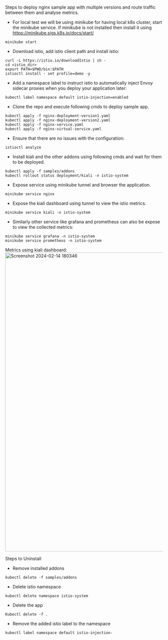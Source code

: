 Steps to deploy nginx sample app with multiple versions and route traffic between them and analyse metrics.
- For local test we will be using minikube for having local k8s cluster, start the minikube service. If minikube is not installed then install it using https://minikube.sigs.k8s.io/docs/start/

```minikube start```

- Download istio, add istio client path and install istio:
```
curl -L https://istio.io/downloadIstio | sh -
cd <istio_dir>
export PATH=$PWD/bin:$PATH
istioctl install - set profile=demo -y
```
- Add a namespace label to instruct istio to automatically inject Envoy sidecar proxies when you deploy your application later:
```
kubectl label namespace default istio-injection=enabled
```
- Clone the repo and execute following cmds to deploy sample app.
```
kubectl apply -f nginx-deployment-version1.yaml
kubectl apply -f nginx-deployment-version2.yaml
kubectl apply -f nginx-service.yaml
kubectl apply -f nginx-virtual-service.yaml
```
- Ensure that there are no issues with the configuration:
```
istioctl analyze
```
- Install kiali and the other addons using following cmds and wait for them to be deployed.
```
kubectl apply -f samples/addons
kubectl rollout status deployment/kiali -n istio-system
```
- Expose service using minikube tunnel and browser the application.
```
minikube service nginx
```
- Expose the kiali dashboard using tunnel to view the istio metrics.
```
minikube service kiali -n istio-system
```
- Similarly other service like grafana and prometheus can also be expose to view the collected metrics:
```
minikube service grafana -n istio-system
minikube service prometheus -n istio-system
```
Metrics using kiali dashboard:
<img width="956" alt="Screenshot 2024-02-14 180346" src="https://github.com/RahulNik25/nginx-istio/assets/154538145/88da13cf-7a53-461d-a87c-740ea09d6a19">

Steps to Uninstall
- Remove installed addons
```
kubectl delete -f samples/addons
```
- Delete istio namespace
```
kubectl delete namespace istio-system
```
- Delete the app
```
Kubectl delete -f .
```
- Remove the added istio label to the namespace
```
kubectl label namespace default istio-injection-
```
